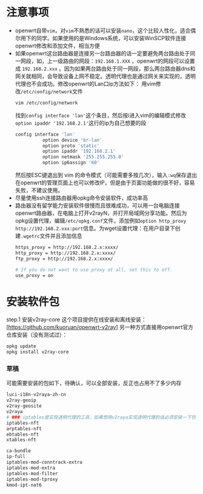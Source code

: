 # 注意事项
- openwrt自带`vim`，对`vim`不熟悉的话可以安装`nano`，这个比较人性化，适合偶尔用下的同学。如果使用的是Windows系统，可以安装WinSCP软件连接openwrt修改和添加文件，相当方便
- 如果openwrt这台路由器是连接另一台路由器的话一定要避免两台路由处于同一网段，如，上一级路由的网段：`192.168.1.XXX` ，openwrt的网段可以设置成 `192.168.2.xxx` 。因为如果两台路由处于同一网段，那么两台路由器dns和网关就相同，会导致设备上网不稳定。透明代理也是通过网关来实现的，透明代理也不会成功。修改openwrt的Lan口ip方法如下：
  用vim修改`/etc/config/network`文件
  ```bash
  vim /etc/config/network
  ```
  找到`config interface 'lan'`这个条目，然后按i进入vim的编辑模式修改`option ipaddr '192.168.2.1'`这行的ip为自己想要的段
  ```bash
  config interface 'lan'
        	option device 'br-lan'
        	option proto 'static'
        	option ipaddr '192.168.2.1'
        	option netmask '255.255.255.0'
        	option ip6assign '60'
  ```
  然后按ESC键退出到 vim 的命令模式（可能需要多按几次），输入`:wq`保存退出
  在openwrt的管理页面上也可以修改IP，但是由于页面功能做的很不好，容易失败，不建议使用。
- 尽量使用ssh连接路由器用opkg命令安装软件，成功率高
- 路由器没有留学能力安装软件很慢而且很难成功，可以用一台电脑连接openwrt路由器，在电脑上打开v2rayN，并打开局域网分享功能。然后为opkg设置代理，编辑`/etc/opkg.conf`文件，添加例如`option http_proxy http://192.168.2.xxx:port`信息。为wget设置代理：在用户目录下创建`.wgetrc`文件并且添加信息
  ```bash
  https_proxy = http://192.168.2.x:xxxx/
  http_proxy = http://192.168.2.x:xxxx/
  ftp_proxy = http://192.168.2.x:xxxx/
  
  # If you do not want to use proxy at all, set this to off.
  use_proxy = on
  ```

# 安装软件包
step.1 安装v2ray-core
这个项目提供在线安装和离线安装：[https://github.com/kuoruan/openwrt-v2ray]
另一种方式直接用openwrt官方仓库安装（没有测试过）：
```bash
opkg update
opkg install v2ray-core
```



### 草稿
可能需要安装的包如下，待确认，可以全部安装，反正也占用不了多少内存
```bash
luci-i18n-v2raya-zh-cn
v2ray-geoip
v2ray-geosite
v2raya
# ### iptables是实现透明代理的工具，如果想用v2raya实现透明代理的话必须安装一下包
iptables-nft
arptables-nft
ebtables-nft
xtables-nft

ca-bundle
ip-full
iptables-mod-conntrack-extra
iptables-mod-extra
iptables-mod-filter
iptables-mod-tproxy
kmod-ipt-nat6
```
